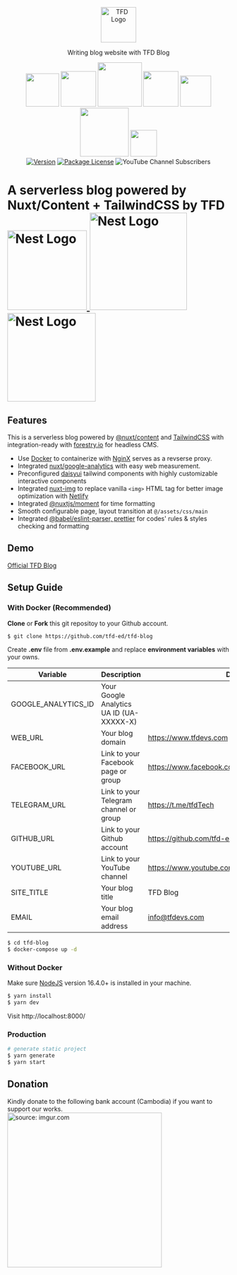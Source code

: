 
<p align="center">  
  <a href="https://www.tfdevs.com" target="_blank" rel="noopener noreferrer"><img src="https://i.imgur.com/SZqGIpL.png" width="80" alt="TFD Logo" /></a>  
</p>  

<p align="center">Writing blog website with TFD Blog </p>  
<p align="center">  
<img src="https://img.shields.io/badge/docker-%230db7ed.svg?style=for-the-badge&logo=docker&logoColor=white" width="75">
<img src="https://img.shields.io/badge/node.js-%2343853D.svg?style=for-the-badge&logo=node.js&logoColor=white" width="80">  
<img src="https://img.shields.io/badge/javascript-%23323330.svg?style=for-the-badge&logo=javascript&logoColor=%23F7DF1E" width="100">  
<img src="https://img.shields.io/badge/ESLint-4B3263?style=for-the-badge&logo=eslint&logoColor=white" width="80">  
<img src="https://img.shields.io/badge/Nuxt-black?style=for-the-badge&logo=nuxt.js&logoColor=white" width="70">  
<img src="https://img.shields.io/badge/tailwindcss-%2338B2AC.svg?style=for-the-badge&logo=tailwind-css&logoColor=white" width="110">  
<img src="https://img.shields.io/badge/-jest-%23C21325?style=for-the-badge&logo=jest&logoColor=white" width="60">  
<br/>  
<a href="https://www.npmjs.com/package/nuxt" target="_blank"><img src="https://badgen.net/npm/v/nuxt" alt="Version" /></a>  
<a href="https://www.gnu.org/licenses/gpl-3.0" target="_blank"><img src="https://img.shields.io/badge/License-GPLv3-blue.svg" alt="Package License" /></a>  
<img alt="YouTube Channel Subscribers" src="https://img.shields.io/youtube/channel/subscribers/UCJHZ__wUxS9lgTZHMxpMJcQ?style=social">  
<br/>   
</p>  

<h1>A serverless blog powered by Nuxt/Content  + TailwindCSS by TFD
  <a  
    href="https://nestjs.com/"  
    target="blank"  
  >  
<br/>  
    <img  
      src="https://www.docker.com/wp-content/uploads/2022/03/horizontal-logo-monochromatic-white.png"  
      width="180"  
      alt="Nest Logo"  
    /> 
    <img  
      src="https://content.nuxtjs.org/logo-light.svg"  
      width="220"  
      alt="Nest Logo"  
    />  
<img  
      src="https://camo.githubusercontent.com/53b9876cd8e38928387c6824043b0e2772b15b1bfdb7f42d0864216abbf3dfe8/68747470733a2f2f7265666163746f72696e6775692e6e7963332e63646e2e6469676974616c6f6365616e7370616365732e636f6d2f7461696c77696e642d6c6f676f2e737667"  
      width="200"  
      alt="Nest Logo"  
    />  

  </a>  
</h1>  

## Features

This is a serverless blog powered by [@nuxt/content](https://content.nuxtjs.org/) and  [TailwindCSS](https://tailwindcss.com/)  with integration-ready with [forestry.io](https://forestry.io/) for headless CMS.

- Use [Docker](https://www.docker.com/) to containerize with [NginX](https://www.nginx.com/) serves as a revserse proxy.
-  Integrated [nuxt/google-analytics](https://google-analytics.nuxtjs.org/) with easy web measurement.
- Preconfigured [daisyui](https://daisyui.com/) tailwind components with highly customizable interactive components
- Integrated [nuxt-img](https://image.nuxtjs.org/components/nuxt-img/) to replace vanilla  ``<img>`` HTML tag for better image optimization with [Netlify](https://www.netlify.com/)
- Integrated [@nuxtjs/moment](https://www.npmjs.com/package/@nuxtjs/moment) for time formatting
- Smooth configurable page, layout transition at ``@/assets/css/main``
- Integrated [@babel/eslint-parser, prettier](https://www.npmjs.com/package/@babel/eslint-parser) for codes' rules & styles checking and formatting

## Demo
[Official TFD Blog](https://tfdevs.com)

## Setup Guide
### With Docker (Recommended)
**Clone** or **Fork** this git repositoy to your Github account.
```bash  
$ git clone https://github.com/tfd-ed/tfd-blog  
````  
Create **.env** file from **.env.example** and replace **environment variables** with your owns.

| Variable  | Description  | Default  |  
|---|---|---|
| GOOGLE_ANALYTICS_ID  |  Your Google Analytics UA ID (UA-XXXXX-X) |   | 
|  WEB_URL |  Your blog domain | https://www.tfdevs.com  | 
|  FACEBOOK_URL |  Link to your Facebook page or group | https://www.facebook.com/teachingfordevelopment  | 
|  TELEGRAM_URL | Link to your Telegram channel or group  |  https://t.me/tfdTech | 
|  GITHUB_URL | Link to your Github account  | https://github.com/tfd-ed  | 
| YOUTUBE_URL  |  Link to your YouTube channel |  https://www.youtube.com/c/TeachingForDevelopment | 
|  SITE_TITLE | Your blog title  |  TFD Blog | 
|  EMAIL |  Your blog email address | info@tfdevs.com  | 

```bash    
$ cd tfd-blog   
$ docker-compose up -d   
````  

### Without Docker
Make sure [NodeJS](https://nodejs.dev/) version 16.4.0+ is installed in your machine.
```bash      
$ yarn install  
$ yarn dev  
````  
Visit http://localhost:8000/

### Production
```bash  
# generate static project  
$ yarn generate  
$ yarn start  
```  

## Donation

Kindly donate to the following bank account (Cambodia) if you want to support our works.  
<a href="https://imgur.com/fEjLJ0E"><img src="https://i.imgur.com/fEjLJ0E.jpg" title="source: imgur.com" width="350"  /></a> 
